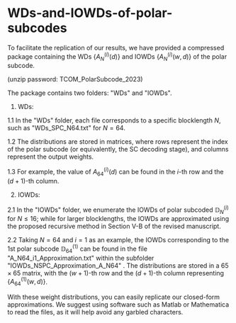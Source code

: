 # WDs-and-IOWDs-of-polar-subcodes
To facilitate the replication of our results, we have provided a compressed package containing the WDs $\{ A_{N}^{\left( i \right)}\left( d \right) \}$ and IOWDs $\{ A_{N}^{\left( i \right)}\left( w,d \right) \}$ of the polar subcode.

(unzip password: TCOM_PolarSubcode_2023)

The package contains two folders:  "WDs"  and  "IOWDs".

1. WDs:

1.1  In the "WDs" folder, each file corresponds to a specific blocklength $N$, such as  "WDs_SPC_N64.txt"  for $N=64$.

1.2  The distributions are stored in matrices, where rows represent the index of the polar subcode (or equivalently, the SC decoding stage), and columns represent the output weights. 

1.3  For example, the value of $A_{64}^{\left( i \right)}\left( d \right)$ can be found in the $i$-th row and the $(d+1)$-th column.


2. IOWDs:

2.1  In the  "IOWDs"  folder, we enumerate the IOWDs of polar subcoded $\mathbb{D} _{N}^{\left( i \right)}$ for $N \le 16$; while for larger blocklengths, the IOWDs are approximated using the proposed recursive method in Section V-B of the revised manuscript.

2.2  Taking $N=64$ and $i=1$ as an example, the IOWDs corresponding to the 1st polar subcode $\mathbb{D}_{64}^{\left( 1 \right)}$ can be found in the file "A_N64_i1_Approximation.txt" within the subfolder  "IOWDs_NSPC_Approximation_A_N64" . The distributions are stored in a $65 \times 65$ matrix, with the $(w+1)$-th row and the $(d+1)$-th column representing $\{ A_{64}^{\left( 1 \right)}\left( w,d \right) \}$.


With these weight distributions, you can easily replicate our closed-form approximations. We suggest using software such as Matlab or Mathematica to read the files, as it will help avoid any garbled characters.
